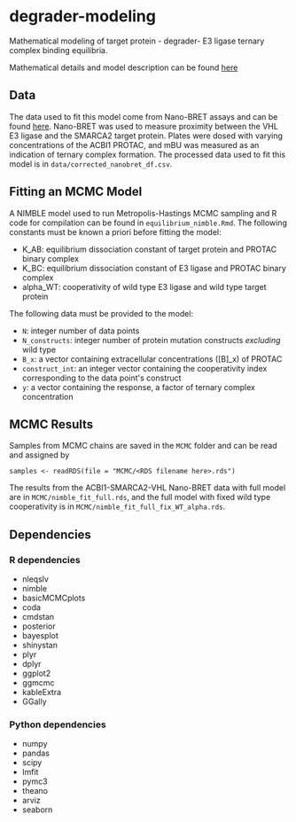 # degrader-modeling
Mathematical modeling of target protein - degrader- E3 ligase ternary complex binding equilibria. 

Mathematical details and model description can be found [here](https://www.overleaf.com/read/rkzvrfxwdjbg)

## Data
The data used to fit this model come from Nano-BRET assays and can be found [here](https://vantnet.sharepoint.com/:f:/r/sites/SiliconTherapeutics/Dynamite/Shared%20Documents/Biology/2021-08-26_nanobret?csf=1&web=1&e=ZAbI3q). Nano-BRET was used to measure proximity between the VHL E3 ligase and the SMARCA2 target protein. Plates were dosed with varying concentrations of the ACBI1 PROTAC, and mBU was measured as an indication of ternary complex formation. The processed data used to fit this model is in `data/corrected_nanobret_df.csv`. 

## Fitting an MCMC Model 
A NIMBLE model used to run Metropolis-Hastings MCMC sampling and R code for compilation can be found in `equilibrium_nimble.Rmd`. The following constants must be known a priori before fitting the model:
- K_AB: equilibrium dissociation constant of target protein and PROTAC binary complex
- K_BC: equilibrium dissociation constant of E3 ligase and PROTAC binary complex
- alpha_WT: cooperativity of wild type E3 ligase and wild type target protein

The following data must be provided to the model:
- `N`: integer number of data points
- `N_constructs`: integer number of protein mutation constructs *excluding* wild type
- `B_x`: a vector containing extracellular concentrations ([B]_x) of PROTAC 
- `construct_int`: an integer vector containing the cooperativity index corresponding to the data point's construct
- `y`: a vector containing the response, a factor of ternary complex concentration

## MCMC Results
Samples from MCMC chains are saved in the `MCMC` folder and can be read and assigned by
```
samples <- readRDS(file = "MCMC/<RDS filename here>.rds")
```

The results from the ACBI1-SMARCA2-VHL Nano-BRET data with full model are in `MCMC/nimble_fit_full.rds`, and the full model with fixed wild type cooperativity is in `MCMC/nimble_fit_full_fix_WT_alpha.rds`.

## Dependencies
### R dependencies
- nleqslv
- nimble
- basicMCMCplots
- coda
- cmdstan
- posterior
- bayesplot
- shinystan
- plyr
- dplyr
- ggplot2
- ggmcmc
- kableExtra
- GGally

### Python dependencies
- numpy
- pandas
- scipy
- lmfit
- pymc3
- theano
- arviz
- seaborn
